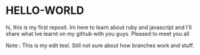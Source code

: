 # HELLO-WORLD
hi, this is my first reposit. Im here to learn about ruby and javascript and I'll share what Ive learnt on my github with you guys. Pleased to meet you all 

Note : This is my edit test. Still not sure about how branches work and stuff.
